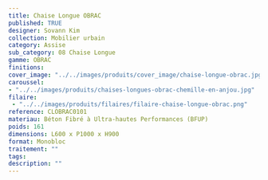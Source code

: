 ```yaml
---
title: Chaise Longue OBRAC 
published: TRUE
designer: Sovann Kim
collection: Mobilier urbain
category: Assise
sub_category: 08 Chaise Longue
gamme: OBRAC 
finitions: 
cover_image: "../../images/produits/cover_image/chaise-longue-obrac.jpg"
caroussel: 
- "../../images/produits/chaises-longues-obrac-chemille-en-anjou.jpg"
filaire: 
 - "../../images/produits/filaires/filaire-chaise-longue-obrac.png"
reference: CLOBRAC0101
materiau: Béton Fibré à Ultra-hautes Performances (BFUP)
poids: 161
dimensions: L600 x P1000 x H900
format: Monobloc
traitement: ""
tags: 
description: ""
---
```


